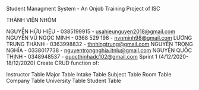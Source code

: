Student Managment System - An Onjob Training Project of ISC

THÀNH VIÊN NHÓM

NGUYỄN HỮU HIỆU - 0385199915 - usahieunguyen2018@gmail.com
NGUYỄN VŨ NGỌC MINH - 0368 529 198 - nvnminh98@gmail.com
LƯƠNG TRUNG THÀNH - 0363998832 - thnhlngtrung@gmail.com
NGUYỄN TRỌNG NGHĨA - 0338017738 - nguyentrongnghia.itnlu@gmail.com
NGUYỄN QUỐC THỊNH - 0348948537 - quocthinhadc102@gmail.com
Sprint 1 (4/12/2020-18/12/2020) Create CRUD function of:

Instructor Table
Major Table
Intake Table
Subject Table
Room Table
Company Table
University Table
Student Table
